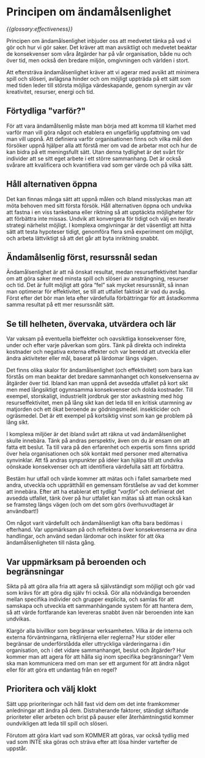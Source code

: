# Principen om ändamålsenlighet

_{{glossary:effectiveness}}_

Principen om ändamålsenlighet inbjuder oss att medvetet tänka på vad vi gör och hur vi gör saker. Det kräver att man avsiktligt och medvetet beaktar de konsekvenser som våra åtgärder har på vår organisation, både nu och över tid, men också den bredare miljön, omgivningen och världen i stort.

Att eftersträva ändamålsenlighet kräver att vi agerar med avsikt att minimera spill och slöseri, avlägsna hinder och om möjligt uppträda på ett sätt som med tiden leder till största möjliga värdeskapande, genom synergin av vår kreativitet, resurser, energi och tid.


## Förtydliga "varför?"

För att vara ändamålsenlig måste man börja med att komma till klarhet med varför man vill göra något och etablera en ungefärlig uppfattning om vad man vill uppnå. Att definiera varför organisationen finns och vilka mål den försöker uppnå hjälper alla att förstå mer om vad de arbetar mot och hur de kan bidra på ett meningsfullt sätt. Utan denna tydlighet är det svårt för individer att se sitt eget arbete i ett större sammanhang. Det är också svårare att kvalificera och kvantifiera vad som ger värde och på vilka sätt.

## Håll alternativen öppna

Det kan finnas många sätt att uppnå målen och ibland misslyckas man att möta behoven med sitt första försök. Håll alternativen öppna och undvika att fastna i en viss tankebana eller riktning så att upptäckta möjligheter för att förbättra inte missas. Undvik att konvergera för tidigt och välj en iterativ strategi närhelst möjligt. I komplexa omgivningar är det väsentligt att hitta sätt att testa hypoteser tidigt, genomföra flera små experiment om möjligt, och arbeta lättviktigt så att det går att byta inriktning snabbt.

## Ändamålsenlig först, resurssnål sedan

Ändamålsenlighet är att nå önskat resultat, medan resurseffektivitet handlar om att göra saker med minsta spill och slöseri av ansträngning, resurser och tid. Det är fullt möjligt att göra “fel” sak mycket resurssnålt, så innan man optimerar för effektivitet, se till att utfallet faktiskt är vad du avsåg. Först efter det bör man leta efter värdefulla förbättringar för att åstadkomma samma resultat på ett mer resurssnålt sätt.

## Se till helheten, övervaka, utvärdera och lär

Var vaksam på eventuella bieffekter och oavsiktliga konsekvenser före, under och efter varje påverkan som görs. Tänk på direkta och indirekta kostnader och negativa externa effekter och var beredd att utveckla eller ändra aktiviteter eller mål, baserat på lärdomar längs vägen.

Det finns olika skalor för ändamålsenlighet (och effektivitet) som bara kan förstås om man beaktar det bredare sammanhanget och konsekvenserna av åtgärder över tid. Ibland kan man uppnå det avsedda utfallet på kort sikt men med långsiktigt ogynnsamma konsekvenser och dolda kostnader.  Till exempel, storskaligt, industriellt jordbruk ger stor avkastning med hög resurseffektivitet, men på lång sikt kan det leda till en kritisk utarmning av matjorden och ett ökat beroende av gödningsmedel. insekticider och ogräsmedel. Det är ett exempel på kortsiktig vinst som kan ge problem på lång sikt.

I komplexa miljöer är det ibland svårt att räkna ut vad ändamålsenlighet skulle innebära. Tänk på andras perspektiv, även om du är ensam om att fatta ett beslut.  Ta till vara på den erfarenhet och expertis som finns spridd över hela organisationen och sök kontakt med personer med alternativa synvinklar. Att få andras synpunkter på idéer kan hjälpa till att undvika oönskade konsekvenser och att identifiera värdefulla sätt att förbättra.

Bestäm hur utfall och värde kommer att mätas och i fallet  samarbete med andra, utveckla och upprätthåll en gemensam förståelse av vad det kommer att innebära. Efter att ha etablerat ett tydligt “_varför_” och definierat det avsedda utfallet, tänk över på hur utfallet kan mätas så att man också kan se framsteg längs vägen (och om det som görs överhuvudtaget är användbart!)

Om något varit värdefullt och ändamålsenligt kan ofta bara bedömas i efterhand. Var uppmärksam på och reflektera över konsekvenserna av dina handlingar, och använd sedan lärdomar och insikter för att öka ändamålsenligheten till nästa gång.

## Var uppmärksam på beroenden och begränsningar

Sikta på att göra alla fria att agera så självständigt som möjligt och gör vad som krävs för att göra dig själv fri också. Gör alla nödvändiga beroenden mellan specifika individer och grupper explicita, och samlas för att samskapa och utveckla ett sammanhängande system för att hantera dem, så att värde fortfarande kan levereras snabbt även när beroenden inte kan undvikas.

Klargör alla bivillkor som begränsar verksamheten. Vilka är de interna och externa förväntningarna, riktlinjerna eller reglerna? Hur stöder eller begränsar de underförstådda eller uttryckliga värderingarna i din organisation, och i det vidare sammanhanget, beslut och åtgärder? Hur kommer man att agera för att hålla sig inom specifika begränsningar? Vem ska man kommunicera med om man ser ett argument för att ändra något eller för att göra ett undantag från en regel?

## Prioritera och välj klokt

Sätt upp prioriteringar och håll fast vid dem om det inte framkommer anledningar att ändra på dem. Distraherande faktorer, ständigt skiftande prioriteter eller arbeten och brist på pauser eller återhämtningstid kommer oundvikligen att leda till spill och slöseri.

Förutom att göra klart vad som KOMMER att göras, var också tydlig med vad som INTE ska göras och sträva efter att lösa hinder vartefter de uppstår.

